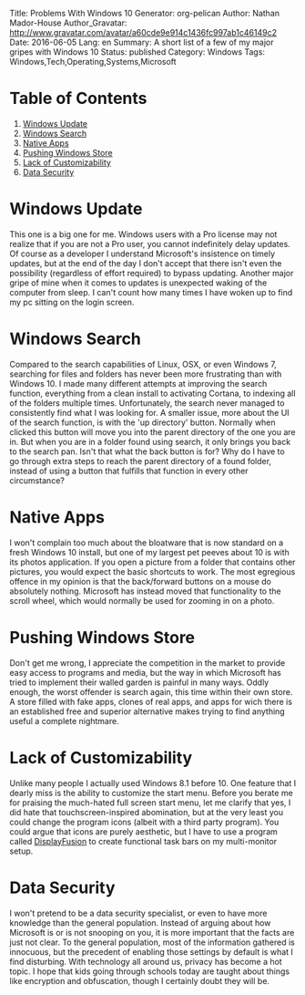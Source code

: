 Title: Problems With Windows 10
Generator: org-pelican
Author: Nathan Mador-House
Author_Gravatar: http://www.gravatar.com/avatar/a60cde9e914c1436fc997ab1c46149c2
Date: 2016-06-05
Lang: en
Summary: A short list of a few of my major gripes with Windows 10
Status: published
Category: Windows
Tags: Windows,Tech,Operating,Systems,Microsoft


# Table of Contents

1.  [Windows Update](#org6508874)
2.  [Windows Search](#org81b28f8)
3.  [Native Apps](#org75b75e3)
4.  [Pushing Windows Store](#orge7ab185)
5.  [Lack of Customizability](#org75bfccc)
6.  [Data Security](#org0d13670)



<a id="org6508874"></a>

# Windows Update

This one is a big one for me. Windows users with a Pro license may not realize that if you are not a Pro user, you cannot indefinitely delay updates. Of course as a developer I understand Microsoft's insistence on timely updates, but at the end of the day I don't accept that there isn't even the possibility (regardless of effort required) to bypass updating. Another major gripe of mine when it comes to updates is unexpected waking of the computer from sleep. I can't count how many times I have woken up to find my pc sitting on the login screen.


<a id="org81b28f8"></a>

# Windows Search

Compared to the search capabilities of Linux, OSX, or even Windows 7, searching for files and folders has never been more frustrating than with Windows 10. I made many different attempts at improving the search function, everything from a clean install to activating Cortana, to indexing all of the folders multiple times. Unfortunately, the search never managed to consistently find what I was looking for. A smaller issue, more about the UI of the search function, is with the 'up directory' button. Normally when clicked this button will move you into the parent directory of the one you are in. But when you are in a folder found using search, it only brings you back to the search pan. Isn't that what the back button is for? Why do I have to go through extra steps to reach the parent directory of a found folder, instead of using a button that fulfills that function in every other circumstance?


<a id="org75b75e3"></a>

# Native Apps

I won't complain too much about the bloatware that is now standard on a fresh Windows 10 install, but one of my largest pet peeves about 10 is with its photos application. If you open a picture from a folder that contains other pictures, you would expect the basic shortcuts to work. The most egregious offence in my opinion is that the back/forward buttons on a mouse do absolutely nothing. Microsoft has instead moved that functionality to the scroll wheel, which would normally be used for zooming in on a photo. 


<a id="orge7ab185"></a>

# Pushing Windows Store

Don't get me wrong, I appreciate the competition in the market to provide easy access to programs and media, but the way in which Microsoft has tried to implement their walled garden is painful in many ways. Oddly enough, the worst offender is search again, this time within their own store. A store filled with fake apps, clones of real apps, and apps for wich there is an established free and superior alternative makes trying to find anything useful a complete nightmare. 


<a id="org75bfccc"></a>

# Lack of Customizability

Unlike many people I actually used Windows 8.1 before 10. One feature that I dearly miss is the ability to customize the start menu. Before you berate me for praising the much-hated full screen start menu, let me clarify that yes, I did hate that touchscreen-inspired abomination, but at the very least you could change the program icons (albeit with a third party program). You could argue that icons are purely aesthetic, but I have to use a program called [DisplayFusion](www.displayfusion.com) to create functional task bars on my multi-monitor setup.


<a id="org0d13670"></a>

# Data Security

I won't pretend to be a data security specialist, or even to have more knowledge than the general population. Instead of arguing about how Microsoft is or is not snooping on you, it is more important that the facts are just not clear. To the general population, most of the information gathered is innocuous, but the precedent of enabling those settings by default is what I find disturbing. With technology all around us, privacy has become a hot topic. I hope that kids going through schools today are taught about things like encryption and obfuscation, though I certainly doubt they will be.

